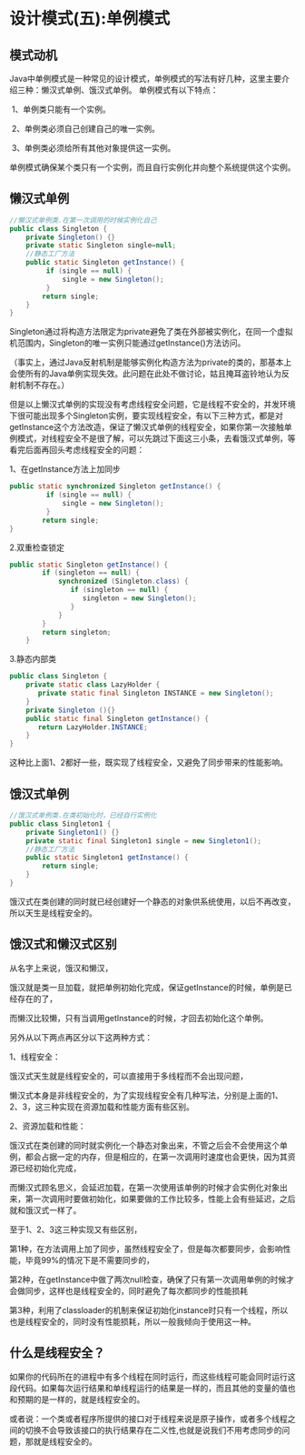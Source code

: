 # 设计模式(五):单例模式

## 模式动机

​	Java中单例模式是一种常见的设计模式，单例模式的写法有好几种，这里主要介绍三种：懒汉式单例、饿汉式单例。 单例模式有以下特点： 　　

​	1、单例类只能有一个实例。 　　

​	2、单例类必须自己创建自己的唯一实例。 　　

​	3、单例类必须给所有其他对象提供这一实例。 　　

​	单例模式确保某个类只有一个实例，而且自行实例化并向整个系统提供这个实例。

## 懒汉式单例

```java
//懒汉式单例类.在第一次调用的时候实例化自己   
public class Singleton {  
    private Singleton() {}  
    private static Singleton single=null;  
    //静态工厂方法   
    public static Singleton getInstance() {  
         if (single == null) {    
             single = new Singleton();  
         }    
        return single;  
    }  
}  
```

​	Singleton通过将构造方法限定为private避免了类在外部被实例化，在同一个虚拟机范围内，Singleton的唯一实例只能通过getInstance()方法访问。

（事实上，通过Java反射机制是能够实例化构造方法为private的类的，那基本上会使所有的Java单例实现失效。此问题在此处不做讨论，姑且掩耳盗铃地认为反射机制不存在。）

​	但是以上懒汉式单例的实现没有考虑线程安全问题，它是线程不安全的，并发环境下很可能出现多个Singleton实例，要实现线程安全，有以下三种方式，都是对getInstance这个方法改造，保证了懒汉式单例的线程安全，如果你第一次接触单例模式，对线程安全不是很了解，可以先跳过下面这三小条，去看饿汉式单例，等看完后面再回头考虑线程安全的问题：

1、在getInstance方法上加同步

```java
public static synchronized Singleton getInstance() {  
         if (single == null) {    
             single = new Singleton();  
         }    
        return single;  
}  

```

2.双重检查锁定

```java
public static Singleton getInstance() {  
        if (singleton == null) {    
            synchronized (Singleton.class) {    
               if (singleton == null) {    
                  singleton = new Singleton();   
               }    
            }    
        }    
        return singleton;   
    }  
```

3.静态内部类

```java
public class Singleton {    
    private static class LazyHolder {    
       private static final Singleton INSTANCE = new Singleton();    
    }    
    private Singleton (){}    
    public static final Singleton getInstance() {    
       return LazyHolder.INSTANCE;    
    }    
}    
```

这种比上面1、2都好一些，既实现了线程安全，又避免了同步带来的性能影响。

## 饿汉式单例

```java
//饿汉式单例类.在类初始化时，已经自行实例化   
public class Singleton1 {  
    private Singleton1() {}  
    private static final Singleton1 single = new Singleton1();  
    //静态工厂方法   
    public static Singleton1 getInstance() {  
        return single;  
    }  
}  
```

饿汉式在类创建的同时就已经创建好一个静态的对象供系统使用，以后不再改变，所以天生是线程安全的。

## 饿汉式和懒汉式区别

从名字上来说，饿汉和懒汉，

饿汉就是类一旦加载，就把单例初始化完成，保证getInstance的时候，单例是已经存在的了，

而懒汉比较懒，只有当调用getInstance的时候，才回去初始化这个单例。

另外从以下两点再区分以下这两种方式：

1、线程安全：

饿汉式天生就是线程安全的，可以直接用于多线程而不会出现问题，

懒汉式本身是非线程安全的，为了实现线程安全有几种写法，分别是上面的1、2、3，这三种实现在资源加载和性能方面有些区别。

2、资源加载和性能：

饿汉式在类创建的同时就实例化一个静态对象出来，不管之后会不会使用这个单例，都会占据一定的内存，但是相应的，在第一次调用时速度也会更快，因为其资源已经初始化完成，

而懒汉式顾名思义，会延迟加载，在第一次使用该单例的时候才会实例化对象出来，第一次调用时要做初始化，如果要做的工作比较多，性能上会有些延迟，之后就和饿汉式一样了。

至于1、2、3这三种实现又有些区别，

第1种，在方法调用上加了同步，虽然线程安全了，但是每次都要同步，会影响性能，毕竟99%的情况下是不需要同步的，

第2种，在getInstance中做了两次null检查，确保了只有第一次调用单例的时候才会做同步，这样也是线程安全的，同时避免了每次都同步的性能损耗

第3种，利用了classloader的机制来保证初始化instance时只有一个线程，所以也是线程安全的，同时没有性能损耗，所以一般我倾向于使用这一种。

## 什么是线程安全？

​	如果你的代码所在的进程中有多个线程在同时运行，而这些线程可能会同时运行这段代码。如果每次运行结果和单线程运行的结果是一样的，而且其他的变量的值也和预期的是一样的，就是线程安全的。

​	或者说：一个类或者程序所提供的接口对于线程来说是原子操作，或者多个线程之间的切换不会导致该接口的执行结果存在二义性,也就是说我们不用考虑同步的问题，那就是线程安全的。



 